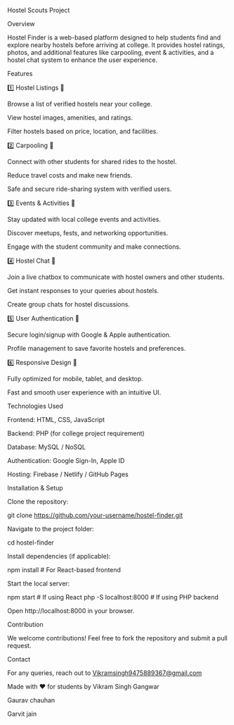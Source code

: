 Hostel Scouts Project

Overview

Hostel Finder is a web-based platform designed to help students find and explore nearby hostels before arriving at college. It provides hostel ratings, photos, and additional features like carpooling, event & activities, and a hostel chat system to enhance the user experience.

Features

1️⃣ Hostel Listings 📍

Browse a list of verified hostels near your college.

View hostel images, amenities, and ratings.

Filter hostels based on price, location, and facilities.

2️⃣ Carpooling 🚗

Connect with other students for shared rides to the hostel.

Reduce travel costs and make new friends.

Safe and secure ride-sharing system with verified users.

3️⃣ Events & Activities 🎉

Stay updated with local college events and activities.

Discover meetups, fests, and networking opportunities.

Engage with the student community and make connections.

4️⃣ Hostel Chat 💬

Join a live chatbox to communicate with hostel owners and other students.

Get instant responses to your queries about hostels.

Create group chats for hostel discussions.

5️⃣ User Authentication 🔐

Secure login/signup with Google & Apple authentication.

Profile management to save favorite hostels and preferences.

6️⃣ Responsive Design 📱

Fully optimized for mobile, tablet, and desktop.

Fast and smooth user experience with an intuitive UI.

Technologies Used

Frontend: HTML, CSS, JavaScript

Backend: PHP (for college project requirement)

Database: MySQL / NoSQL

Authentication: Google Sign-In, Apple ID

Hosting: Firebase / Netlify / GitHub Pages

Installation & Setup

Clone the repository:

git clone https://github.com/your-username/hostel-finder.git

Navigate to the project folder:

cd hostel-finder

Install dependencies (if applicable):

npm install  # For React-based frontend

Start the local server:

npm start  # If using React
php -S localhost:8000  # If using PHP backend

Open http://localhost:8000 in your browser.

Contribution

We welcome contributions! Feel free to fork the repository and submit a pull request.

Contact

For any queries, reach out to Vikramsingh9475889367@gmail.com

Made with ❤️ for students by Vikram Singh Gangwar

Gaurav chauhan

Garvit jain